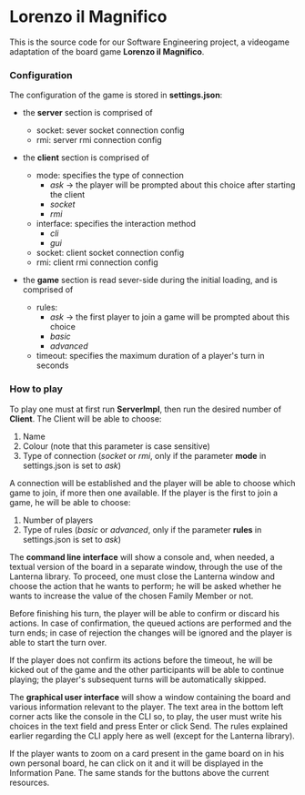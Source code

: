 # Lorenzo il Magnifico

This is the source code for our Software Engineering project, a videogame adaptation of the board game **Lorenzo il Magnifico**.

### Configuration
The configuration of the game is stored in **settings.json**:

 - the **server** section is comprised of
   - socket: sever socket connection config
   - rmi: server rmi connection config


 - the **client** section is comprised of 
   - mode: specifies the type of connection
     - *ask* → the player will be prompted about this choice after starting the client
     - *socket*
     - *rmi*
   - interface: specifies the interaction method
     - *cli*
     - *gui*
   - socket: client socket connection config
   - rmi: client rmi connection config
     
     
- the **game** section is read sever-side during the initial loading, and is comprised of
   - rules:
     - *ask* → the first player to join a game will be prompted about this choice
     - *basic*
     - *advanced*
   - timeout: specifies the maximum duration of a player's turn  in seconds
   

### How to play
To play one must at first run **ServerImpl**, then run the desired number of **Client**.
The Client will be able to choose:
 1. Name
 1. Colour (note that this parameter is case sensitive)
 1. Type of connection (*socket* or *rmi*, only if the parameter **mode** in settings.json is set to *ask*)
 
A connection will be established and the player will be able to choose which game to join, if more then one available.
If the player is the first to join a game,  he will be able to choose:
 1. Number of players
 1. Type of rules (*basic* or *advanced*, only if the parameter **rules** in settings.json is set to *ask*)

The **command line interface** will show a console and, when needed, a textual version of the board in a separate window,
through the use of the Lanterna library.
To proceed, one must close the Lanterna window and choose the action that he wants to perform; he will be asked whether 
he wants to increase the value of the chosen Family Member or not. 

Before finishing his turn, the player will be able to confirm or discard his actions. In case of confirmation, the
queued actions are performed and the turn ends; in case of rejection the changes will be ignored and the player is able
to start the turn over.

If the player does not confirm its actions before the timeout, he will be kicked out of the game and the other
participants will be able to continue playing; the player's subsequent turns will be automatically skipped.

The **graphical user interface** will show a window containing the board and various information relevant to the player.
The text area in the bottom left corner acts like the console in the CLI so, to play, the user must write his choices
in the text field and press Enter or click Send. The rules explained earlier regarding the CLI apply here as well 
(except for the Lanterna library).

If the player wants to zoom on a card present in the game board on in his own personal board, he can click on it and it
will be displayed in the Information Pane. The same stands for the buttons above the current resources.